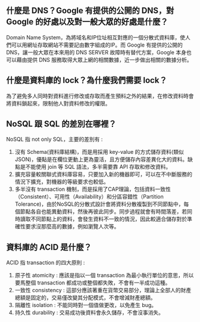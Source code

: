 ## 什麼是 DNS？Google 有提供的公開的 DNS，對 Google 的好處以及對一般大眾的好處是什麼？
Domain Name System，為將域名和IP位址相互對應的一個分散式資料庫，使人們可以用網址存取網站不需要記由數字組成的IP。而 Google 有提供的公開的 DNS，讓一般大眾在本來用的 DNS SERVER 故障時有替代方案，Google 本身也可以藉由提供 DNS 服務取得大眾上網的相關數據，近一步做出相關的數據分析。

## 什麼是資料庫的 lock？為什麼我們需要 lock？
為了避免多人同時對資料進行修改或存取而產生預料之外的結果，在修改資料時會將資料鎖起來，限制他人對資料修改的權限。

## NoSQL 跟 SQL 的差別在哪裡？
NoSQL 指 not only SQL，主要的差別有 : 
1. 沒有 Schema(資料庫結構)，而是用採用 key-value 的方式儲存資料(類似JSON)，優點是在欄位更動上更為靈活，且方便儲存內容差異化大的資料。缺點是不能使用 join 等 SQL 語法，多半需要靠 API 存取和修改資料。
1. 擴充容量較關聯式資料庫容易，只要加入新的機器即可，可以在不中斷服務的情況下擴充，對機器的等級要求也較低。
1. 多半沒有 transaction 機制，而是採用了CAP理論，包括資料一致性（Consistent）、可用性（Availability）和分區容錯性（Partition Tolerance)，由於NoSQL的分散式設計會將資料分散複製到不同節點中，每個節點各自也能異動資料，然後再彼此同步。同步過程就會有時間落差，若同時讀取不同節點上的資料，會發生資料不一致的情況，因此較適合儲存對於準確性要求沒那麼高的數據，例如瀏覽人次等。

## 資料庫的 ACID 是什麼？
ACID 指 transaction 的四大原則 :
1. 原子性 atomicity : 應該是指以一個 transaction 為最小執行單位的意思，所以要馬整個 transaction 都成功或整個都失敗，不會有一半成功這種。
1. 一致性 consistency : 這部分應該著重在貨幣交易部分，理論上全部人的財產總額是固定的，交易僅改變其分配模式，不會增減財產總額。
1. 隔離性 isolation : 不能同時對一個值做更改，以免產生 bug。
1. 持久性 durability : 交易成功後資料會永久儲存，不會沒事消失。
